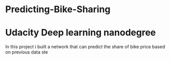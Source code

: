 # Predicting-Bike-Sharing
# Udacity Deep learning nanodegree
In this project i built a network that can predict the share of bike price based on previous data ste
